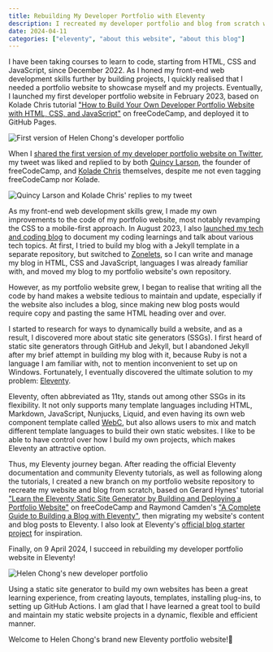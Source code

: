 ```yaml
---
title: Rebuilding My Developer Portfolio with Eleventy
description: I recreated my developer portfolio and blog from scratch with Eleventy.
date: 2024-04-11
categories: ["eleventy", "about this website", "about this blog"]
---
```


I have been taking courses to learn to code, starting from HTML, CSS and JavaScript, since December 2022. As I honed my front-end web development skills further by building projects, I quickly realised that I needed a portfolio website to showcase myself and my projects. Eventually, I launched my first developer portfolio website in February 2023, based on Kolade Chris tutorial ["How to Build Your Own Developer Portfolio Website with HTML, CSS, and JavaScript"](https://www.freecodecamp.org/news/how-to-build-a-developer-portfolio-website/) on freeCodeCamp, and deployed it to GitHub Pages.

![First version of Helen Chong's developer portfolio](/assets/images/posts/rebuilding-my-developer-portfolio-with-eleventy/Helen-Chong-portfolio-old.png)

When I [shared the first version of my developer portfolio website on Twitter](https://twitter.com/helen_clx/status/1621696817795854336), my tweet was liked and replied to by both [Quincy Larson](https://twitter.com/ossia/status/1621729431009071104), the founder of freeCodeCamp, and [Kolade Chris](https://twitter.com/Ksound22/status/1621739428057079808) themselves, despite me not even tagging freeCodeCamp nor Kolade.

![Quincy Larson and Kolade Chris' replies to my tweet](/assets/images/posts/rebuilding-my-developer-portfolio-with-eleventy/Quincy-Larson-Kolade-Chris-tweet-replies.png)

As my front-end web development skills grew, I made my own improvements to the code of my portfolio website, most notably revamping the CSS to a mobile-first approach. In August 2023, I also [launched my tech and coding blog](../2023-08-21-Welcome-to-Helen-Codes) to document my coding learnings and talk about various tech topics. At first, I tried to build my blog with a Jekyll template in a separate repository, but switched to [Zonelets](https://zonelets.net/), so I can write and manage my blog in HTML, CSS and JavaScript, languages I was already familiar with, and moved my blog to my portfolio website's own repository.

However, as my portfolio website grew, I began to realise that writing all the code by hand makes a website tedious to maintain and update, especially if the website also includes a blog, since making new blog posts would require copy and pasting the same HTML heading over and over.

I started to research for ways to dynamically build a website, and as a result, I discovered more about static site generators (SSGs). I first heard of static site generators through GitHub and Jekyll, but I abandoned Jekyll after my brief attempt in building my blog with it, because Ruby is not a language I am familiar with, not to mention inconvenient to set up on Windows. Fortunately, I eventually discovered the ultimate solution to my problem: [Eleventy](https://www.11ty.dev/).

Eleventy, often abbreviated as 11ty, stands out among other SSGs in its flexibility. It not only supports many template languages including HTML, Markdown, JavaScript, Nunjucks, Liquid, and even having its own web component template called [WebC](https://www.11ty.dev/docs/languages/webc/), but also allows users to mix and match different template languages to build their own static websites. I like to be able to have control over how I build my own projects, which makes Eleventy an attractive option.

Thus, my Eleventy journey began. After reading the official Eleventy documentation and community Eleventy tutorials, as well as following along the tutorials, I created a new branch on my portfolio website repository to recreate my website and blog from scratch, based on Gerard Hynes' tutorial ["Learn the Eleventy Static Site Generator by Building and Deploying a Portfolio Website"](https://www.freecodecamp.org/news/learn-eleventy/) on freeCodeCamp and Raymond Camden's ["A Complete Guide to Building a Blog with Eleventy"](https://cfjedimaster.github.io/eleventy-blog-guide/guide.html), then migrating my website's content and blog posts to Eleventy. I also look at Eleventy's [official blog starter project](https://github.com/11ty/eleventy-base-blog) for inspiration.

Finally, on 9 April 2024, I succeed in rebuilding my developer portfolio website in Eleventy!

![Helen Chong's new developer portfolio](/assets/images/posts/rebuilding-my-developer-portfolio-with-eleventy/Helen-Chong-portfolio-eleventy.png)

Using a static site generator to build my own websites has been a great learning experience, from creating layouts, templates, installing plug-ins, to setting up GitHub Actions. I am glad that I have learned a great tool to build and maintain my static website projects in a dynamic, flexible and efficient manner.

Welcome to Helen Chong's brand new Eleventy portfolio website!🎉